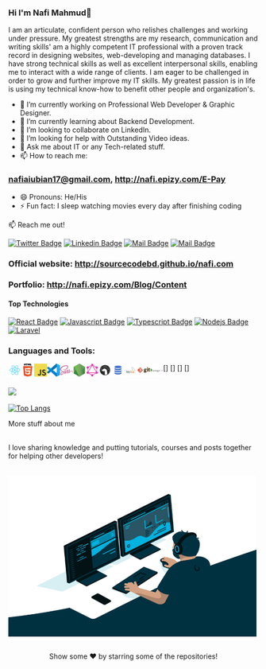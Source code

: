 ### Hi I'm Nafi Mahmud👋

I am an articulate, confident person who relishes challenges and working under pressure. My greatest strengths are my research, communication and writing skills' am a highly competent IT professional with a proven track record in designing websites, web-developing and managing databases. I have strong technical skills as well as excellent interpersonal skills, enabling me to interact with a wide range of clients. I am eager to be challenged in order to grow and further improve my IT skills. My greatest passion is in life is using my technical know-how to benefit other people and organization's.

- 🔭 I’m currently working on Professional Web Developer & Graphic Designer.
- 🌱 I’m currently learning about Backend  Development.
- 👯 I’m looking to collaborate on LinkedIn.
- 🤔 I’m looking for help with Outstanding Video ideas.
- 💬 Ask me about IT or any Tech-related stuff.
- 📫 How to reach me: 
### nafiaiubian17@gmail.com, http://nafi.epizy.com/E-Pay
- 😄 Pronouns: He/His
- ⚡ Fun fact: I sleep watching movies every day after finishing coding

📫 Reach me out!
  
[![Twitter Badge](https://img.shields.io/badge/-@Nafi71340800-1ca0f1?style=flat&labelColor=1ca0f1&logo=twitter&logoColor=white&link=https://twitter.com/Nafi71340800)](https://twitter.com/@Nafi71340800) [![Linkedin Badge](https://img.shields.io/badge/-nafimahmud-0e76a8?style=flat&labelColor=0e76a8&logo=linkedin&logoColor=white)](https://www.linkedin.com/in/nafi-mahmud/) [![Mail Badge](https://img.shields.io/badge/-@dauntless_nafi-e84393?style=flat&labelColor=e84393&logo=instagram&logoColor=white)](https://instagram.com/dauntless_nafi) [![Mail Badge](https://img.shields.io/badge/-nafiaiubian17@gmail.com-c0392b?style=flat&labelColor=c0392b&logo=gmail&logoColor=white)](mailto:nafiaiubian17@gmail.com)
### Official website: http://sourcecodebd.github.io/nafi.com
### Portfolio: http://nafi.epizy.com/Blog/Content

#### Top Technologies

<!-- TODO: Make technologies links takes you to repositories -->

[![React Badge](https://img.shields.io/badge/-React-61DBFB?style=for-the-badge&labelColor=black&logo=react&logoColor=61DBFB)](#) [![Javascript Badge](https://img.shields.io/badge/-Javascript-F0DB4F?style=for-the-badge&labelColor=black&logo=javascript&logoColor=F0DB4F)](#) [![Typescript Badge](https://img.shields.io/badge/-Typescript-007acc?style=for-the-badge&labelColor=black&logo=typescript&logoColor=007acc)](#) [![Nodejs Badge](https://img.shields.io/badge/-Nodejs-3C873A?style=for-the-badge&labelColor=black&logo=node.js&logoColor=3C873A)](#) [![Laravel](https://img.shields.io/badge/laravel-%23FF2D20.svg?style=for-the-badge&logo=laravel&logoColor=white)](#)


### Languages and Tools:

[<img align="left" alt="React" width="26px" src="https://raw.githubusercontent.com/github/explore/80688e429a7d4ef2fca1e82350fe8e3517d3494d/topics/react/react.png" />] [<img align="left" alt="HTML5" width="26px" src="https://raw.githubusercontent.com/github/explore/80688e429a7d4ef2fca1e82350fe8e3517d3494d/topics/html/html.png" />] [<img align="left" alt="JavaScript" width="26px" src="https://raw.githubusercontent.com/github/explore/80688e429a7d4ef2fca1e82350fe8e3517d3494d/topics/javascript/javascript.png" />] [<img align="left" alt="Visual Studio Code" width="26px" src="https://raw.githubusercontent.com/github/explore/80688e429a7d4ef2fca1e82350fe8e3517d3494d/topics/visual-studio-code/visual-studio-code.png" />] <img align="left" alt="Sass" width="26px" src="https://raw.githubusercontent.com/github/explore/80688e429a7d4ef2fca1e82350fe8e3517d3494d/topics/sass/sass.png" /> <img align="left" alt="Node.js" width="26px" src="https://raw.githubusercontent.com/github/explore/80688e429a7d4ef2fca1e82350fe8e3517d3494d/topics/nodejs/nodejs.png" /> <img align="left" alt="GraphQL" width="26px" src="https://raw.githubusercontent.com/github/explore/80688e429a7d4ef2fca1e82350fe8e3517d3494d/topics/graphql/graphql.png" /> <img align="left" alt="Deno" width="26px" src="https://raw.githubusercontent.com/github/explore/361e2821e2dea67711cde99c9c40ed357061cf27/topics/deno/deno.png" /> <img align="left" alt="SQL" width="26px" src="https://raw.githubusercontent.com/github/explore/80688e429a7d4ef2fca1e82350fe8e3517d3494d/topics/sql/sql.png" /> <img align="left" alt="MySQL" width="26px" src="https://raw.githubusercontent.com/github/explore/80688e429a7d4ef2fca1e82350fe8e3517d3494d/topics/mysql/mysql.png" /><img align="left" alt="Git" width="26px" src="https://raw.githubusercontent.com/github/explore/80688e429a7d4ef2fca1e82350fe8e3517d3494d/topics/git/git.png" /> <img align="left" alt="MongoDB" width="26px" src="https://raw.githubusercontent.com/github/explore/80688e429a7d4ef2fca1e82350fe8e3517d3494d/topics/mongodb/mongodb.png" />
<br>
<br>

<img src="https://github-readme-stats.vercel.app/api?username=sourcecodebd&&show_icons=true&title_color=ffffff&icon_color=bb2acf&text_color=daf7dc&bg_color=151515">

[![Top Langs](https://github-readme-stats.vercel.app/api/top-langs/?username=sourcecodebd)](https://github.com/sourcecodebd)

<summary>
  More stuff about me
</summary>

<br>

I love sharing knowledge and putting tutorials, courses and posts together for helping other developers!
<br>
<br>

<img align="center" height="324px" Width="500px" src="https://github.com/sourcecodebd/sourcecodebd/blob/main/master/code.gif">

<br>
<br>

<p align="center" >Show some ❤️ by starring some of the repositories!</p>